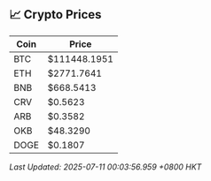 ## 📈 Crypto Prices

| Coin | Price |
| ---- | ----- |
| BTC | $111448.1951 |
| ETH | $2771.7641 |
| BNB | $668.5413 |
| CRV | $0.5623 |
| ARB | $0.3582 |
| OKB | $48.3290 |
| DOGE | $0.1807 |

_Last Updated: 2025-07-11 00:03:56.959 +0800 HKT_